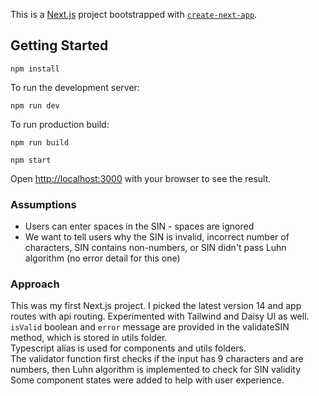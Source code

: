 This is a [Next.js](https://nextjs.org/) project bootstrapped with [`create-next-app`](https://github.com/vercel/next.js/tree/canary/packages/create-next-app).

## Getting Started

```
npm install
```

To run the development server:

```
npm run dev
```

To run production build:

```
npm run build
```

```
npm start
```

Open [http://localhost:3000](http://localhost:3000) with your browser to see the result.

### Assumptions

- Users can enter spaces in the SIN - spaces are ignored
- We want to tell users why the SIN is invalid, incorrect number of characters, SIN contains non-numbers, or SIN didn't pass Luhn algorithm (no error detail for this one)

### Approach

This was my first Next.js project. I picked the latest version 14 and app routes with api routing. Experimented with Tailwind and Daisy UI as well.\
`isValid` boolean and `error` message are provided in the validateSIN method, which is stored in utils folder.\
Typescript alias is used for components and utils folders.\
The validator function first checks if the input has 9 characters and are numbers, then Luhn algorithm is implemented to check for SIN validity\
Some component states were added to help with user experience.
